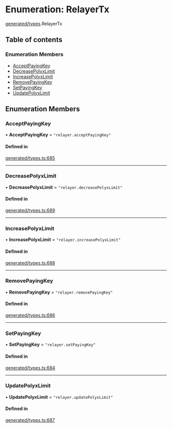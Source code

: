 # Enumeration: RelayerTx

[generated/types](../wiki/generated.types).RelayerTx

## Table of contents

### Enumeration Members

- [AcceptPayingKey](../wiki/generated.types.RelayerTx#acceptpayingkey)
- [DecreasePolyxLimit](../wiki/generated.types.RelayerTx#decreasepolyxlimit)
- [IncreasePolyxLimit](../wiki/generated.types.RelayerTx#increasepolyxlimit)
- [RemovePayingKey](../wiki/generated.types.RelayerTx#removepayingkey)
- [SetPayingKey](../wiki/generated.types.RelayerTx#setpayingkey)
- [UpdatePolyxLimit](../wiki/generated.types.RelayerTx#updatepolyxlimit)

## Enumeration Members

### AcceptPayingKey

• **AcceptPayingKey** = ``"relayer.acceptPayingKey"``

#### Defined in

[generated/types.ts:685](https://github.com/PolymeshAssociation/polymesh-sdk/blob/31fdce23/src/generated/types.ts#L685)

___

### DecreasePolyxLimit

• **DecreasePolyxLimit** = ``"relayer.decreasePolyxLimit"``

#### Defined in

[generated/types.ts:689](https://github.com/PolymeshAssociation/polymesh-sdk/blob/31fdce23/src/generated/types.ts#L689)

___

### IncreasePolyxLimit

• **IncreasePolyxLimit** = ``"relayer.increasePolyxLimit"``

#### Defined in

[generated/types.ts:688](https://github.com/PolymeshAssociation/polymesh-sdk/blob/31fdce23/src/generated/types.ts#L688)

___

### RemovePayingKey

• **RemovePayingKey** = ``"relayer.removePayingKey"``

#### Defined in

[generated/types.ts:686](https://github.com/PolymeshAssociation/polymesh-sdk/blob/31fdce23/src/generated/types.ts#L686)

___

### SetPayingKey

• **SetPayingKey** = ``"relayer.setPayingKey"``

#### Defined in

[generated/types.ts:684](https://github.com/PolymeshAssociation/polymesh-sdk/blob/31fdce23/src/generated/types.ts#L684)

___

### UpdatePolyxLimit

• **UpdatePolyxLimit** = ``"relayer.updatePolyxLimit"``

#### Defined in

[generated/types.ts:687](https://github.com/PolymeshAssociation/polymesh-sdk/blob/31fdce23/src/generated/types.ts#L687)
